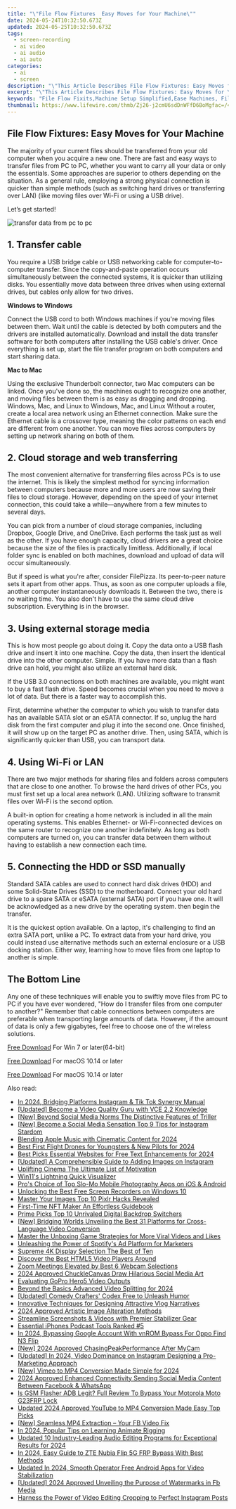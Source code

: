 ```yaml
---
title: "\"File Flow Fixtures  Easy Moves for Your Machine\""
date: 2024-05-24T10:32:50.673Z
updated: 2024-05-25T10:32:50.673Z
tags: 
  - screen-recording
  - ai video
  - ai audio
  - ai auto
categories: 
  - ai
  - screen
description: "\"This Article Describes File Flow Fixtures: Easy Moves for Your Machine\""
excerpt: "\"This Article Describes File Flow Fixtures: Easy Moves for Your Machine\""
keywords: "File Flow Fixits,Machine Setup Simplified,Ease Machines, File Flow,ProFix Fixtures Move Guide,Streamline Machining, File Flow,Automate Assembly, File Flow,Fast Machine Configuration"
thumbnail: https://www.lifewire.com/thmb/Zj26-j2cmU6sdDnWFfD6BoMgfac=/400x300/filters:no_upscale():max_bytes(150000):strip_icc()/aomei-partition-assistant-standard-edition-d7ce7918104c4d3a9b46027509320005.png
---
```


## File Flow Fixtures: Easy Moves for Your Machine

The majority of your current files should be transferred from your old computer when you acquire a new one. There are fast and easy ways to transfer files from PC to PC, whether you want to carry all your data or only the essentials. Some approaches are superior to others depending on the situation. As a general rule, employing a strong physical connection is quicker than simple methods (such as switching hard drives or transferring over LAN) (like moving files over Wi-Fi or using a USB drive).

Let’s get started!

![transfer data from pc to pc](https://images.wondershare.com/filmora/article-images/2022/11/best-options-to-transfer-files-from-one-computer-to-another.jpg)

## 1\. Transfer cable

You require a USB bridge cable or USB networking cable for computer-to-computer transfer. Since the copy-and-paste operation occurs simultaneously between the connected systems, it is quicker than utilizing disks. You essentially move data between three drives when using external drives, but cables only allow for two drives.

**Windows to Windows**

Connect the USB cord to both Windows machines if you're moving files between them. Wait until the cable is detected by both computers and the drivers are installed automatically. Download and install the data transfer software for both computers after installing the USB cable's driver. Once everything is set up, start the file transfer program on both computers and start sharing data.

**Mac to Mac**

Using the exclusive Thunderbolt connector, two Mac computers can be linked. Once you've done so, the machines ought to recognize one another, and moving files between them is as easy as dragging and dropping. Windows, Mac, and Linux to Windows, Mac, and Linux Without a router, create a local area network using an Ethernet connection. Make sure the Ethernet cable is a crossover type, meaning the color patterns on each end are different from one another. You can move files across computers by setting up network sharing on both of them.

## 2\. Cloud storage and web transferring

The most convenient alternative for transferring files across PCs is to use the internet. This is likely the simplest method for syncing information between computers because more and more users are now saving their files to cloud storage. However, depending on the speed of your internet connection, this could take a while—anywhere from a few minutes to several days.

You can pick from a number of cloud storage companies, including Dropbox, Google Drive, and OneDrive. Each performs the task just as well as the other. If you have enough capacity, cloud drivers are a great choice because the size of the files is practically limitless. Additionally, if local folder sync is enabled on both machines, download and upload of data will occur simultaneously.

But if speed is what you're after, consider FilePizza. Its peer-to-peer nature sets it apart from other apps. Thus, as soon as one computer uploads a file, another computer instantaneously downloads it. Between the two, there is no waiting time. You also don't have to use the same cloud drive subscription. Everything is in the browser.

## 3\. Using external storage media

This is how most people go about doing it. Copy the data onto a USB flash drive and insert it into one machine. Copy the data, then insert the identical drive into the other computer. Simple. If you have more data than a flash drive can hold, you might also utilize an external hard disk.

If the USB 3.0 connections on both machines are available, you might want to buy a fast flash drive. Speed becomes crucial when you need to move a lot of data. But there is a faster way to accomplish this.

First, determine whether the computer to which you wish to transfer data has an available SATA slot or an eSATA connector. If so, unplug the hard disk from the first computer and plug it into the second one. Once finished, it will show up on the target PC as another drive. Then, using SATA, which is significantly quicker than USB, you can transport data.

## 4\. Using Wi-Fi or LAN

There are two major methods for sharing files and folders across computers that are close to one another. To browse the hard drives of other PCs, you must first set up a local area network (LAN). Utilizing software to transmit files over Wi-Fi is the second option.

A built-in option for creating a home network is included in all the main operating systems. This enables Ethernet- or Wi-Fi-connected devices on the same router to recognize one another indefinitely. As long as both computers are turned on, you can transfer data between them without having to establish a new connection each time.

## 5\. Connecting the HDD or SSD manually

Standard SATA cables are used to connect hard disk drives (HDD) and some Solid-State Drives (SSD) to the motherboard. Connect your old hard drive to a spare SATA or eSATA (external SATA) port if you have one. It will be acknowledged as a new drive by the operating system. then begin the transfer.

It is the quickest option available. On a laptop, it's challenging to find an extra SATA port, unlike a PC. To extract data from your hard drive, you could instead use alternative methods such an external enclosure or a USB docking station. Either way, learning how to move files from one laptop to another is simple.

## The Bottom Line

Any one of these techniques will enable you to swiftly move files from PC to PC if you have ever wondered, "How do I transfer files from one computer to another?" Remember that cable connections between computers are preferable when transporting large amounts of data. However, if the amount of data is only a few gigabytes, feel free to choose one of the wireless solutions.

[Free Download](https://tools.techidaily.com/wondershare/filmora/download/) For Win 7 or later(64-bit)

[Free Download](https://tools.techidaily.com/wondershare/filmora/download/) For macOS 10.14 or later

[Free Download](https://tools.techidaily.com/wondershare/filmora/download/) For macOS 10.14 or later

<ins class="adsbygoogle"
     style="display:block"
     data-ad-format="autorelaxed"
     data-ad-client="ca-pub-7571918770474297"
     data-ad-slot="1223367746"></ins>

<ins class="adsbygoogle"
     style="display:block"
     data-ad-format="autorelaxed"
     data-ad-client="ca-pub-7571918770474297"
     data-ad-slot="1223367746"></ins>



<ins class="adsbygoogle"
     style="display:block"
     data-ad-client="ca-pub-7571918770474297"
     data-ad-slot="8358498916"
     data-ad-format="auto"
     data-full-width-responsive="true"></ins>


<span class="atpl-alsoreadstyle">Also read:</span>
<div><ul>
<li><a href="https://extra-information.techidaily.com/in-2024-bridging-platforms-instagram-and-tik-tok-synergy-manual/"><u>In 2024, Bridging Platforms  Instagram & Tik Tok Synergy Manual</u></a></li>
<li><a href="https://extra-information.techidaily.com/updated-become-a-video-quality-guru-with-vce-22-knowledge/"><u>[Updated] Become a Video Quality Guru with VCE 2.2 Knowledge</u></a></li>
<li><a href="https://extra-information.techidaily.com/new-beyond-social-media-norms-the-distinctive-features-of-triller/"><u>[New] Beyond Social Media Norms  The Distinctive Features of Triller</u></a></li>
<li><a href="https://extra-information.techidaily.com/new-become-a-social-media-sensation-top-9-tips-for-instagram-stardom/"><u>[New] Become a Social Media Sensation  Top 9 Tips for Instagram Stardom</u></a></li>
<li><a href="https://extra-information.techidaily.com/blending-apple-music-with-cinematic-content-for-2024/"><u>Blending Apple Music with Cinematic Content for 2024</u></a></li>
<li><a href="https://extra-information.techidaily.com/best-first-flight-drones-for-youngsters-and-new-pilots-for-2024/"><u>Best First Flight Drones for Youngsters & New Pilots for 2024</u></a></li>
<li><a href="https://extra-information.techidaily.com/best-picks-essential-websites-for-free-text-enhancements-for-2024/"><u>Best Picks  Essential Websites for Free Text Enhancements for 2024</u></a></li>
<li><a href="https://extra-information.techidaily.com/updated-a-comprehensible-guide-to-adding-images-on-instagram/"><u>[Updated] A Comprehensible Guide to Adding Images on Instagram</u></a></li>
<li><a href="https://extra-information.techidaily.com/uplifting-cinema-the-ultimate-list-of-motivation/"><u>Uplifting Cinema  The Ultimate List of Motivation</u></a></li>
<li><a href="https://extra-information.techidaily.com/win11s-lightning-quick-visualizer/"><u>Win11's Lightning Quick Visualizer</u></a></li>
<li><a href="https://extra-information.techidaily.com/pros-choice-of-top-slo-mo-mobile-photography-apps-on-ios-and-android/"><u>Pro's Choice of Top Slo-Mo Mobile Photography Apps on iOS & Android</u></a></li>
<li><a href="https://extra-information.techidaily.com/unlocking-the-best-free-screen-recorders-on-windows-10/"><u>Unlocking the Best Free Screen Recorders on Windows 10</u></a></li>
<li><a href="https://extra-information.techidaily.com/master-your-images-top-10-pixlr-hacks-revealed/"><u>Master Your Images  Top 10 Pixlr Hacks Revealed</u></a></li>
<li><a href="https://extra-information.techidaily.com/first-time-nft-maker-an-effortless-guidebook/"><u>First-Time NFT Maker  An Effortless Guidebook</u></a></li>
<li><a href="https://extra-information.techidaily.com/prime-picks-top-10-unrivaled-digital-backdrop-switchers/"><u>Prime Picks  Top 10 Unrivaled Digital Backdrop Switchers</u></a></li>
<li><a href="https://extra-information.techidaily.com/new-bridging-worlds-unveiling-the-best-31-platforms-for-cross-language-video-conversion/"><u>[New] Bridging Worlds  Unveiling the Best 31 Platforms for Cross-Language Video Conversion</u></a></li>
<li><a href="https://extra-information.techidaily.com/master-the-unboxing-game-strategies-for-more-viral-videos-and-likes/"><u>Master the Unboxing Game  Strategies for More Viral Videos and Likes</u></a></li>
<li><a href="https://extra-information.techidaily.com/unleashing-the-power-of-spotifys-ad-platform-for-marketers/"><u>Unleashing the Power of Spotify's Ad Platform for Marketers</u></a></li>
<li><a href="https://extra-information.techidaily.com/supreme-4k-display-selection-the-best-of-ten/"><u>Supreme 4K Display Selection  The Best of Ten</u></a></li>
<li><a href="https://extra-information.techidaily.com/discover-the-best-html5-video-players-around/"><u>Discover the Best HTML5 Video Players Around</u></a></li>
<li><a href="https://extra-information.techidaily.com/zoom-meetings-elevated-by-best-6-webcam-selections/"><u>Zoom Meetings Elevated by Best 6 Webcam Selections</u></a></li>
<li><a href="https://extra-information.techidaily.com/2024-approved-chucklecanvas-draw-hilarious-social-media-art/"><u>2024 Approved  ChuckleCanvas  Draw Hilarious Social Media Art</u></a></li>
<li><a href="https://extra-information.techidaily.com/evaluating-gopro-hero5-video-outputs/"><u>Evaluating GoPro Hero5 Video Outputs</u></a></li>
<li><a href="https://extra-information.techidaily.com/beyond-the-basics-advanced-video-splitting-for-2024/"><u>Beyond the Basics  Advanced Video Splitting for 2024</u></a></li>
<li><a href="https://extra-information.techidaily.com/updated-comedy-crafters-codex-free-to-unleash-humor/"><u>[Updated] Comedy Crafters' Codex  Free to Unleash Humor</u></a></li>
<li><a href="https://extra-information.techidaily.com/innovative-techniques-for-designing-attractive-vlog-narratives/"><u>Innovative Techniques for Designing Attractive Vlog Narratives</u></a></li>
<li><a href="https://extra-information.techidaily.com/2024-approved-artistic-image-alteration-methods/"><u>2024 Approved  Artistic Image Alteration Methods</u></a></li>
<li><a href="https://extra-information.techidaily.com/streamline-screenshots-and-videos-with-premier-stabilizer-gear/"><u>Streamline Screenshots & Videos with Premier Stabilizer Gear</u></a></li>
<li><a href="https://extra-information.techidaily.com/essential-iphones-podcast-tools-ranked-5/"><u>Essential iPhones Podcast Tools Ranked #5</u></a></li>
<li><a href="https://android-unlock.techidaily.com/in-2024-bypassing-google-account-with-vnrom-bypass-for-oppo-find-n3-flip-by-drfone-android/"><u>In 2024, Bypassing Google Account With vnROM Bypass For Oppo Find N3 Flip</u></a></li>
<li><a href="https://desktop-recording.techidaily.com/new-2024-approved-chasingpeakperformance-after-mycam/"><u>[New] 2024 Approved  ChasingPeakPerformance After MyCam</u></a></li>
<li><a href="https://instagram-videos.techidaily.com/updated-in-2024-video-dominance-on-instagram-designing-a-pro-marketing-approach/"><u>[Updated] In 2024, Video Dominance on Instagram  Designing a Pro-Marketing Approach</u></a></li>
<li><a href="https://vimeo-videos.techidaily.com/new-vimeo-to-mp4-conversion-made-simple-for-2024/"><u>[New] Vimeo to MP4 Conversion Made Simple for 2024</u></a></li>
<li><a href="https://facebook-video-content.techidaily.com/2024-approved-enhanced-connectivity-sending-social-media-content-between-facebook-and-whatsapp/"><u>2024 Approved  Enhanced Connectivity  Sending Social Media Content Between Facebook & WhatsApp</u></a></li>
<li><a href="https://android-frp.techidaily.com/is-gsm-flasher-adb-legit-full-review-to-bypass-your-motorola-moto-g23frp-lock-by-drfone-android/"><u>Is GSM Flasher ADB Legit? Full Review To Bypass Your Motorola Moto G23FRP Lock</u></a></li>
<li><a href="https://ai-video-apps.techidaily.com/updated-2024-approved-youtube-to-mp4-conversion-made-easy-top-picks/"><u>Updated 2024 Approved YouTube to MP4 Conversion Made Easy Top Picks</u></a></li>
<li><a href="https://facebook-video-recording.techidaily.com/new-seamless-mp4-extraction-your-fb-video-fix/"><u>[New] Seamless MP4 Extraction – Your FB Video Fix</u></a></li>
<li><a href="https://animation-videos.techidaily.com/in-2024-popular-tips-on-learning-animate-rigging/"><u>In 2024, Popular Tips on Learning Animate Rigging</u></a></li>
<li><a href="https://video-content-creator.techidaily.com/updated-10-industry-leading-audio-editing-programs-for-exceptional-results-for-2024/"><u>Updated 10 Industry-Leading Audio Editing Programs for Exceptional Results for 2024</u></a></li>
<li><a href="https://bypass-frp.techidaily.com/in-2024-easy-guide-to-zte-nubia-flip-5g-frp-bypass-with-best-methods-by-drfone-android/"><u>In 2024, Easy Guide to ZTE Nubia Flip 5G FRP Bypass With Best Methods</u></a></li>
<li><a href="https://video-creation-software.techidaily.com/updated-in-2024-smooth-operator-free-android-apps-for-video-stabilization/"><u>Updated In 2024, Smooth Operator Free Android Apps for Video Stabilization</u></a></li>
<li><a href="https://facebook-video-files.techidaily.com/updated-2024-approved-unveiling-the-purpose-of-watermarks-in-fb-media/"><u>[Updated] 2024 Approved  Unveiling the Purpose of Watermarks in Fb Media</u></a></li>
<li><a href="https://instagram-video-recordings.techidaily.com/harness-the-power-of-video-editing-cropping-to-perfect-instagram-posts/"><u>Harness the Power of Video Editing  Cropping to Perfect Instagram Posts</u></a></li>
</ul></div>

